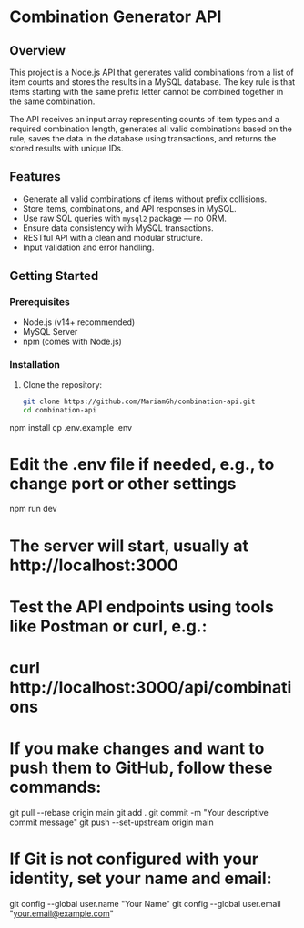 # Combination Generator API

## Overview
This project is a Node.js API that generates valid combinations from a list of item counts and stores the results in a MySQL database. The key rule is that items starting with the same prefix letter cannot be combined together in the same combination.

The API receives an input array representing counts of item types and a required combination length, generates all valid combinations based on the rule, saves the data in the database using transactions, and returns the stored results with unique IDs.

## Features
- Generate all valid combinations of items without prefix collisions.
- Store items, combinations, and API responses in MySQL.
- Use raw SQL queries with `mysql2` package — no ORM.
- Ensure data consistency with MySQL transactions.
- RESTful API with a clean and modular structure.
- Input validation and error handling.

## Getting Started

### Prerequisites
- Node.js (v14+ recommended)
- MySQL Server
- npm (comes with Node.js)

### Installation

1. Clone the repository:
   ```bash
   git clone https://github.com/MariamGh/combination-api.git
   cd combination-api

npm install
cp .env.example .env
# Edit the .env file if needed, e.g., to change port or other settings
npm run dev
# The server will start, usually at http://localhost:3000
# Test the API endpoints using tools like Postman or curl, e.g.:
# curl http://localhost:3000/api/combinations

# If you make changes and want to push them to GitHub, follow these commands:
git pull --rebase origin main
git add .
git commit -m "Your descriptive commit message"
git push --set-upstream origin main

# If Git is not configured with your identity, set your name and email:
git config --global user.name "Your Name"
git config --global user.email "your.email@example.com"
